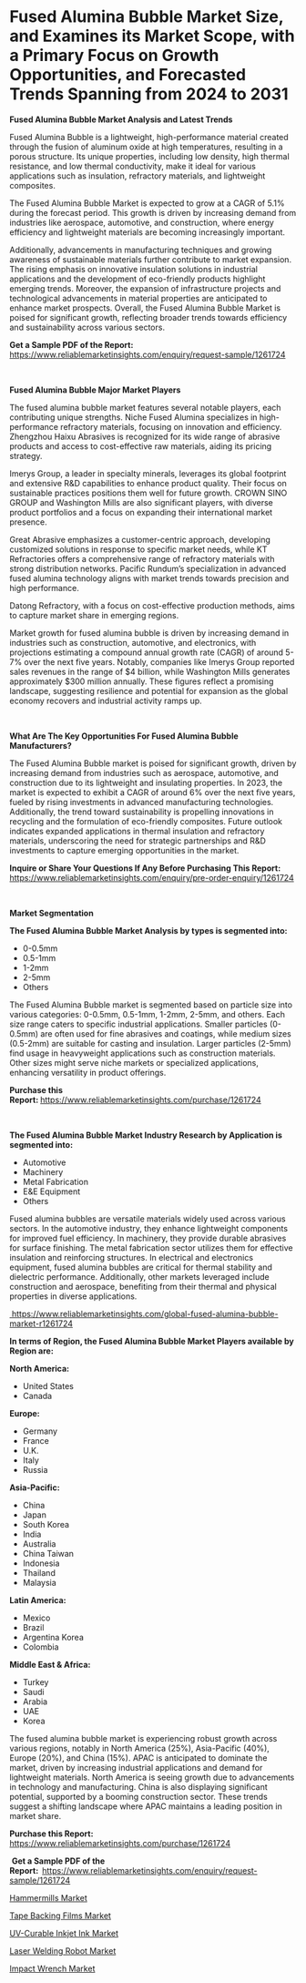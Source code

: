 <p><h1>Fused Alumina Bubble Market Size, and Examines its Market Scope, with a Primary Focus on Growth Opportunities, and Forecasted Trends Spanning from 2024 to 2031</h1></p><p><strong>Fused Alumina Bubble Market Analysis and Latest Trends</strong></p>
<p><p>Fused Alumina Bubble is a lightweight, high-performance material created through the fusion of aluminum oxide at high temperatures, resulting in a porous structure. Its unique properties, including low density, high thermal resistance, and low thermal conductivity, make it ideal for various applications such as insulation, refractory materials, and lightweight composites. </p><p>The Fused Alumina Bubble Market is expected to grow at a CAGR of 5.1% during the forecast period. This growth is driven by increasing demand from industries like aerospace, automotive, and construction, where energy efficiency and lightweight materials are becoming increasingly important. </p><p>Additionally, advancements in manufacturing techniques and growing awareness of sustainable materials further contribute to market expansion. The rising emphasis on innovative insulation solutions in industrial applications and the development of eco-friendly products highlight emerging trends. Moreover, the expansion of infrastructure projects and technological advancements in material properties are anticipated to enhance market prospects. Overall, the Fused Alumina Bubble Market is poised for significant growth, reflecting broader trends towards efficiency and sustainability across various sectors.</p></p>
<p><strong>Get a Sample PDF of the Report:&nbsp;</strong> <a href="https://www.reliablemarketinsights.com/enquiry/request-sample/1261724?utm_campaign=1398&utm_medium=2&utm_source=Github&utm_content=ia&utm_term=29092024&utm_id=fused-alumina-bubble">https://www.reliablemarketinsights.com/enquiry/request-sample/1261724</a></p>
<p>&nbsp;</p>
<p><strong>Fused Alumina Bubble Major Market Players</strong></p>
<p><p>The fused alumina bubble market features several notable players, each contributing unique strengths. Niche Fused Alumina specializes in high-performance refractory materials, focusing on innovation and efficiency. Zhengzhou Haixu Abrasives is recognized for its wide range of abrasive products and access to cost-effective raw materials, aiding its pricing strategy.</p><p>Imerys Group, a leader in specialty minerals, leverages its global footprint and extensive R&D capabilities to enhance product quality. Their focus on sustainable practices positions them well for future growth. CROWN SINO GROUP and Washington Mills are also significant players, with diverse product portfolios and a focus on expanding their international market presence. </p><p>Great Abrasive emphasizes a customer-centric approach, developing customized solutions in response to specific market needs, while KT Refractories offers a comprehensive range of refractory materials with strong distribution networks. Pacific Rundum’s specialization in advanced fused alumina technology aligns with market trends towards precision and high performance.</p><p>Datong Refractory, with a focus on cost-effective production methods, aims to capture market share in emerging regions. </p><p>Market growth for fused alumina bubble is driven by increasing demand in industries such as construction, automotive, and electronics, with projections estimating a compound annual growth rate (CAGR) of around 5-7% over the next five years. Notably, companies like Imerys Group reported sales revenues in the range of $4 billion, while Washington Mills generates approximately $300 million annually. These figures reflect a promising landscape, suggesting resilience and potential for expansion as the global economy recovers and industrial activity ramps up.</p></p>
<p>&nbsp;</p>
<p><strong>What Are The Key Opportunities For Fused Alumina Bubble Manufacturers?</strong></p>
<p><p>The Fused Alumina Bubble market is poised for significant growth, driven by increasing demand from industries such as aerospace, automotive, and construction due to its lightweight and insulating properties. In 2023, the market is expected to exhibit a CAGR of around 6% over the next five years, fueled by rising investments in advanced manufacturing technologies. Additionally, the trend toward sustainability is propelling innovations in recycling and the formulation of eco-friendly composites. Future outlook indicates expanded applications in thermal insulation and refractory materials, underscoring the need for strategic partnerships and R&D investments to capture emerging opportunities in the market.</p></p>
<p><strong>Inquire or Share Your Questions If Any Before Purchasing This Report:</strong> <a href="https://www.reliablemarketinsights.com/enquiry/pre-order-enquiry/1261724?utm_campaign=1398&utm_medium=2&utm_source=Github&utm_content=ia&utm_term=29092024&utm_id=fused-alumina-bubble">https://www.reliablemarketinsights.com/enquiry/pre-order-enquiry/1261724</a></p>
<p>&nbsp;</p>
<p><strong>Market Segmentation</strong></p>
<p><strong>The Fused Alumina Bubble Market Analysis by types is segmented into:</strong></p>
<p><ul><li>0-0.5mm</li><li>0.5-1mm</li><li>1-2mm</li><li>2-5mm</li><li>Others</li></ul></p>
<p><p>The Fused Alumina Bubble market is segmented based on particle size into various categories: 0-0.5mm, 0.5-1mm, 1-2mm, 2-5mm, and others. Each size range caters to specific industrial applications. Smaller particles (0-0.5mm) are often used for fine abrasives and coatings, while medium sizes (0.5-2mm) are suitable for casting and insulation. Larger particles (2-5mm) find usage in heavyweight applications such as construction materials. Other sizes might serve niche markets or specialized applications, enhancing versatility in product offerings.</p></p>
<p><strong>Purchase this Report:&nbsp;</strong><a href="https://www.reliablemarketinsights.com/purchase/1261724?utm_campaign=1398&utm_medium=2&utm_source=Github&utm_content=ia&utm_term=29092024&utm_id=fused-alumina-bubble">https://www.reliablemarketinsights.com/purchase/1261724</a></p>
<p>&nbsp;</p>
<p><strong>The Fused Alumina Bubble Market Industry Research by Application is segmented into:</strong></p>
<p><ul><li>Automotive</li><li>Machinery</li><li>Metal Fabrication</li><li>E&E Equipment</li><li>Others</li></ul></p>
<p><p>Fused alumina bubbles are versatile materials widely used across various sectors. In the automotive industry, they enhance lightweight components for improved fuel efficiency. In machinery, they provide durable abrasives for surface finishing. The metal fabrication sector utilizes them for effective insulation and reinforcing structures. In electrical and electronics equipment, fused alumina bubbles are critical for thermal stability and dielectric performance. Additionally, other markets leveraged include construction and aerospace, benefiting from their thermal and physical properties in diverse applications.</p></p>
<p><a href="https://www.reliablemarketinsights.com/global-fused-alumina-bubble-market-r1261724?utm_campaign=1398&utm_medium=2&utm_source=Github&utm_content=ia&utm_term=29092024&utm_id=fused-alumina-bubble">&nbsp;https://www.reliablemarketinsights.com/global-fused-alumina-bubble-market-r1261724</a></p>
<p><strong>In terms of Region, the Fused Alumina Bubble Market Players available by Region are:</strong></p>
<p>
    <p> <strong> North America: </strong>
        <ul>
            <li>United States</li>
            <li>Canada</li>
        </ul>
        </p> 
    <p> <strong> Europe: </strong>
        <ul>
            <li>Germany</li>
            <li>France</li>
            <li>U.K.</li>
            <li>Italy</li>
            <li>Russia</li>
        </ul>
        </p> 
    <p> <strong> Asia-Pacific: </strong>
        <ul>
            <li>China</li>
            <li>Japan</li>
            <li>South Korea</li>
            <li>India</li>
            <li>Australia</li>
            <li>China Taiwan</li>
            <li>Indonesia</li>
            <li>Thailand</li>
            <li>Malaysia</li>
        </ul>
        </p> 
    <p> <strong> Latin America: </strong>
        <ul>
            <li>Mexico</li>
            <li>Brazil</li>
            <li>Argentina Korea</li>
            <li>Colombia</li>
        </ul>
        </p> 
    <p> <strong> Middle East & Africa: </strong>
        <ul>
            <li>Turkey</li>
            <li>Saudi</li>
            <li>Arabia</li>
            <li>UAE</li>
            <li>Korea</li>
        </ul>
    </p>
    </p>
<p><p>The fused alumina bubble market is experiencing robust growth across various regions, notably in North America (25%), Asia-Pacific (40%), Europe (20%), and China (15%). APAC is anticipated to dominate the market, driven by increasing industrial applications and demand for lightweight materials. North America is seeing growth due to advancements in technology and manufacturing. China is also displaying significant potential, supported by a booming construction sector. These trends suggest a shifting landscape where APAC maintains a leading position in market share.</p></p>
<p><strong>Purchase this Report: </strong><a href="https://www.reliablemarketinsights.com/purchase/1261724?utm_campaign=1398&utm_medium=2&utm_source=Github&utm_content=ia&utm_term=29092024&utm_id=fused-alumina-bubble">https://www.reliablemarketinsights.com/purchase/1261724</a></p>
<p>&nbsp;<strong>Get a Sample PDF of the Report:&nbsp;&nbsp;</strong><a href="https://www.reliablemarketinsights.com/enquiry/request-sample/1261724?utm_campaign=1398&utm_medium=2&utm_source=Github&utm_content=ia&utm_term=29092024&utm_id=fused-alumina-bubble">https://www.reliablemarketinsights.com/enquiry/request-sample/1261724</a></p>
<p><strong></strong></p>
<p><p><a href="https://www.linkedin.com/pulse/strategic-roadmap-success-global-hammermills-market-analysis2024-iklbe?utm_campaign=1398&utm_medium=2&utm_source=Github&utm_content=ia&utm_term=29092024&utm_id=fused-alumina-bubble">Hammermills Market</a></p><p><a href="https://issuu.com/reportprime-2/docs/tape-backing-films-market-size-2030_cacb8fb4177be5?utm_campaign=1398&utm_medium=2&utm_source=Github&utm_content=ia&utm_term=29092024&utm_id=fused-alumina-bubble">Tape Backing Films Market</a></p><p><a href="https://issuu.com/reportprime-2/docs/uv-curable-inkjet-ink-market-size-2_fd01bde61898e2?utm_campaign=1398&utm_medium=2&utm_source=Github&utm_content=ia&utm_term=29092024&utm_id=fused-alumina-bubble">UV-Curable Inkjet Ink Market</a></p><p><a href="https://www.linkedin.com/pulse/laser-welding-robot-market-size-growth-trends-statistics-7kyje?utm_campaign=1398&utm_medium=2&utm_source=Github&utm_content=ia&utm_term=29092024&utm_id=fused-alumina-bubble">Laser Welding Robot Market</a></p><p><a href="https://www.linkedin.com/pulse/impact-wrench-market2024-2031-industry-insights-investment-42jde?utm_campaign=1398&utm_medium=2&utm_source=Github&utm_content=ia&utm_term=29092024&utm_id=fused-alumina-bubble">Impact Wrench Market</a></p></p>